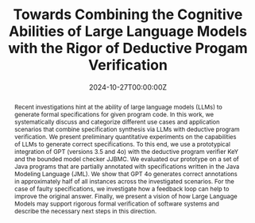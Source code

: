 ---
title: "Towards Combining the Cognitive Abilities of Large Language Models with the Rigor of Deductive Progam Verification"

# Authors
# If you created a profile for a user (e.g. the default `admin` user), write the username (folder name) here 
# and it will be replaced with their full name and linked to their profile.
authors:
- Bernhard Beckert
- Jonas Klamroth
- Wolfram Pfeifer
- Patrick Röper
- admin

date: "2024-10-27T00:00:00Z"
doi: "10.1007/978-3-031-75387-9_15"

# Schedule page publish date (NOT publication's date).
publishDate: "2023-08-09T00:00:00Z"

# Publication type.
# Legend: 0 = Uncategorized; 1 = Conference paper; 2 = Journal article;
# 3 = Preprint / Working Paper; 4 = Report; 5 = Book; 6 = Book section;
# 7 = Thesis; 8 = Patent
publication_types: ["paper-conference"]

# Publication name and optional abbreviated publication name.
publication: 12th International Symposium on Leveraging Applications of Formal Methods, Verification and Validation
publication_short: In ISOLA 2024

abstract: |2-
  Recent investigations hint at the ability of large language models (LLMs) to generate formal specifications for given program code. In this work, we systematically discuss and categorize different use cases and application scenarios that combine specification synthesis via LLMs with deductive program verification. We present preliminary quantitative experiments on the capabilities of LLMs to generate correct specifications. To this end, we use a prototypical integration of GPT (versions 3.5 and 4o) with the deductive program verifier KeY and the bounded model checker JJBMC. We evaluated our prototype on a set of Java programs that are partially annotated with specifications written in the Java Modeling Language (JML). We show that GPT 4o generates correct annotations in approximately half of all instances across the investigated scenarios. For the case of faulty specifications, we investigate how a feedback loop can help to improve the original answer. Finally, we present a vision of how Large Language Models may support rigorous formal verification of software systems and describe the necessary next steps in this direction.

# Summary. An optional shortened abstract.
summary: We evaluate the potential of Large Language Models (specifically GPT 3.5 and GPT 4o) for the generation of code annotations in the Java Modelling Language using a prototypical integration of the Java verification tools KeY and JJBMC with OpenAI's API.

tags:
- Formal Methods
- Program Analysis
- Deductive Program Verification
- Large Language Models
- Specification Generation
- Design by Contract
- Java Modeling Language

# Display this page in the Featured widget?
featured: false

# Custom links (uncomment lines below)
# links:
#  - name: DOI
#    url: 

url_pdf: './isola24.pdf'
#url_code: ''
#url_dataset: ''
#url_poster: ''
#url_project: ''
#url_slides: ''
#url_source: ''
#url_video: 'https://www.youtube.com/watch?v=xUysflQIftE&t=3083s'

# Featured image
# To use, add an image named `featured.jpg/png` to your page's folder. 
# image:
#   caption: 'The computation of the german wage tax uses religious affiliation as an input. This is necessary to compute the church tax. But does it inadvertedly modify other outputs?'
#   focal_point: ""
#   preview_only: false

# Associated Projects (optional).
#   Associate this publication with one or more of your projects.
#   Simply enter your project's folder or file name without extension.
#   E.g. `internal-project` references `content/project/internal-project/index.md`.
#   Otherwise, set `projects: []`.
#projects:
#- ba

# Slides (optional).
#   Associate this publication with Markdown slides.
#   Simply enter your slide deck's filename without extension.
#   E.g. `slides: "example"` references `content/slides/example/index.md`.
#   Otherwise, set `slides: ""`.
# slides: example
---